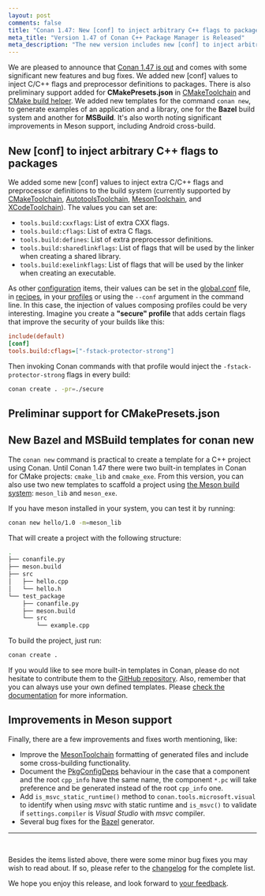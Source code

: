 ```yaml
---
layout: post
comments: false
title: "Conan 1.47: New [conf] to inject arbitrary C++ flags to packages, preliminary support for CMakePresets.json, new templates for MSBuild and Bazel, improvements in Meson support."
meta_title: "Version 1.47 of Conan C++ Package Manager is Released"
meta_description: "The new version includes new [conf] to inject arbitrary C++ flags to packages, preliminary support for CMakePresets.json, new templates for MSBuild and Bazel and much more."
---
```


<script type="application/ld+json">
{ "@context": "https://schema.org", 
 "@type": "TechArticle",
 "headline": "Version 1.47 of Conan C++ Package Manager is Released",
 "alternativeHeadline": "Learn all about the new 1.47 Conan C/C++ package manager version",
 "image": "https://docs.conan.io/en/latest/_images/frogarian.png",
 "author": "Conan Team", 
 "genre": "C/C++", 
 "keywords": "c c++ package manager conan release", 
 "publisher": {
    "@type": "Organization",
    "name": "Conan.io",
    "logo": {
      "@type": "ImageObject",
      "url": "https://media.jfrog.com/wp-content/uploads/2017/07/20134853/conan-logo-text.svg"
    }
},
 "datePublished": "2022-04-20",
 "description": "Conan 1.47: New [conf] to inject arbitrary C++ flags to packages, preliminary support for CMakePresets.json, new templates for MSBuild and Bazel, improvements in Meson support.",
 }
</script>

We are pleased to announce that [Conan 1.47 is
out](https://github.com/conan-io/conan/releases/tag/1.47.0) and comes with some
significant new features and bug fixes. We added new [conf] values to inject C/C++ flags
and preprocessor definitions to packages. There is also preliminary support added for
**CMakePresets.json** in
[CMakeToolchain](https://docs.conan.io/en/latest/reference/conanfile/tools/cmake/cmaketoolchain.html)
and [CMake build
helper](https://docs.conan.io/en/latest/reference/conanfile/tools/cmake/cmake.html). We
added new templates for the command `conan new`, to generate examples of an application
and a library, one for the **Bazel** build system and another for **MSBuild**. It's also
worth noting significant improvements in Meson support, including Android cross-build.


## New [conf] to inject arbitrary C++ flags to packages

We added some new [conf] values to inject extra C/C++ flags and preprocessor definitions to the
build system (currently supported by
[CMakeToolchain](https://docs.conan.io/en/latest/reference/conanfile/tools/cmake/cmaketoolchain.html),
[AutotoolsToolchain](https://docs.conan.io/en/latest/reference/conanfile/tools/gnu/autotoolstoolchain.html),
[MesonToolchain](https://docs.conan.io/en/latest/reference/conanfile/tools/meson/mesontoolchain.html),
and
[XCodeToolchain](https://docs.conan.io/en/latest/reference/conanfile/tools/apple.html#xcodetoolchain)).
The values you can set are:

 * `tools.build:cxxflags`: List of extra CXX flags.
 * `tools.build:cflags`: List of extra C flags.
 * `tools.build:defines`: List of extra preprocessor definitions.
 * `tools.build:sharedlinkflags`: List of flags that will be used by the linker when creating a shared library.
 * `tools.build:exelinkflags`: List of flags that will be used by the linker when creating an executable.

As other
[configuration](https://docs.conan.io/en/latest/reference/config_files/global_conf.html)
items, their values can be set in the
[global.conf](https://docs.conan.io/en/latest/reference/config_files/global_conf.html#global-conf)
file, in
[recipes](https://docs.conan.io/en/latest/reference/config_files/global_conf.html#configuration-in-your-recipes),
in your
[profiles](https://docs.conan.io/en/latest/reference/config_files/global_conf.html#configuration-in-your-profiles)
or using the `--conf` argument in the command line. In this case, the injection of values
composing profiles could be very interesting. Imagine you create a **"secure" profile** that
adds certain flags that improve the security of your builds like this:

```ini
include(default)
[conf]
tools.build:cflags=["-fstack-protector-strong"]
```

Then invoking Conan commands with that profile would inject the `-fstack-protector-strong` flags in every build:


```bash
conan create . -pr=./secure
```


## Preliminar support for CMakePresets.json


## New Bazel and MSBuild templates for conan new

The `conan new` command is practical to create a template for a C++ project using Conan.
Until Conan 1.47 there were two built-in templates in Conan for CMake projects:
`cmake_lib` and `cmake_exe`. From this version, you can also use two new templates
to scaffold a project using [the Meson build system](https://mesonbuild.com/): `meson_lib`
and `meson_exe`.

If you have meson installed in your system, you can test it by running:

```bash
conan new hello/1.0 -m=meson_lib    
```

That will create a project with the following structure:

```bash
.
├── conanfile.py
├── meson.build
├── src
│   ├── hello.cpp
│   └── hello.h
└── test_package
    ├── conanfile.py
    ├── meson.build
    └── src
        └── example.cpp 
```

To build the project, just run:

```bash
conan create .
```
 
If you would like to see more built-in templates in Conan, please do not hesitate to
contribute them to the [GitHub repository](https://github.com/conan-io/conan). Also,
remember that you can always use your own defined templates. Please [check the
documentation](https://docs.conan.io/en/latest/extending/template_system/command_new.html)
for more information.


## Improvements in Meson support

Finally, there are a few improvements and fixes worth mentioning, like:

* Improve the
  [MesonToolchain](https://docs.conan.io/en/latest/reference/conanfile/tools/meson/mesontoolchain.html)
  formatting of generated files and include some cross-building functionality.
* Document the
  [PkgConfigDeps](https://docs.conan.io/en/latest/reference/conanfile/tools/gnu/pkgconfigdeps.html)
  behaviour in the case that a component and the root `cpp_info` have the same name, the
  component `*.pc` will take preference and be generated instead of the root `cpp_info`
  one.
* Add `is_msvc_static_runtime()` method to `conan.tools.microsoft.visual` to identify when
  using *msvc* with static runtime and `is_msvc()` to validate if `settings.compiler` is
  *Visual Studio* with *msvc* compiler.
* Several bug fixes for the
  [Bazel](https://docs.conan.io/en/latest/reference/conanfile/tools/google.html)
  generator.

---

<br>

Besides the items listed above, there were some minor bug fixes you may wish to
read about. If so, please refer to the
[changelog](https://docs.conan.io/en/latest/changelog.html#mar-2022) for the
complete list.

We hope you enjoy this release, and look forward to [your
feedback](https://github.com/conan-io/conan/issues).
